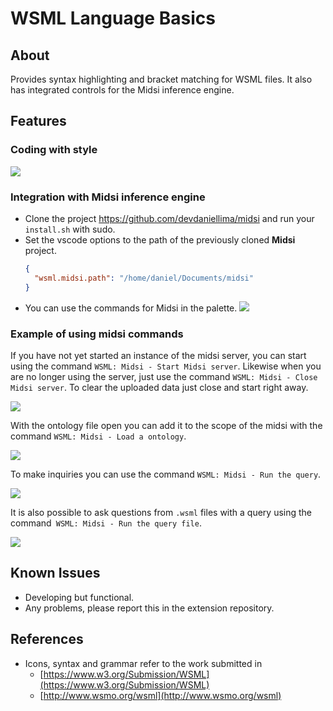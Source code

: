 # WSML Language Basics

## About

Provides syntax highlighting and bracket matching for WSML files. It also has integrated controls for the Midsi inference engine.

## Features

### Coding with style

<img src="https://github.com/devdaniellima/wsml-vscode/blob/master/images/example.png?raw=true" />

### Integration with **Midsi** inference engine

- Clone the project https://github.com/devdaniellima/midsi and run your `install.sh` with sudo.
- Set the vscode options to the path of the previously cloned **Midsi** project.
  ```json
  {
    "wsml.midsi.path": "/home/daniel/Documents/midsi"
  }
  ```
- You can use the commands for Midsi in the palette.
  <img src="https://github.com/devdaniellima/wsml-vscode/blob/master/images/pallet_commands.gif?raw=true" />

### Example of using midsi commands

If you have not yet started an instance of the midsi server, you can start using the command `WSML: Midsi - Start Midsi server`. Likewise when you are no longer using the server, just use the command `WSML: Midsi - Close Midsi server`. To clear the uploaded data just close and start right away.

<img src="https://github.com/devdaniellima/wsml-vscode/blob/master/images/start_close_midsi.gif?raw=true" />

With the ontology file open you can add it to the scope of the midsi with the command `WSML: Midsi - Load a ontology`.

<img src="https://github.com/devdaniellima/wsml-vscode/blob/master/images/load_ontology.gif?raw=true" />

To make inquiries you can use the command `WSML: Midsi - Run the query`.

<img src="https://github.com/devdaniellima/wsml-vscode/blob/master/images/execute_query.gif?raw=true" />

It is also possible to ask questions from `.wsml` files with a query using the command` WSML: Midsi - Run the query file`.

<img src="https://github.com/devdaniellima/wsml-vscode/blob/master/images/execute_query_file.gif?raw=true" />

## Known Issues

- Developing but functional.
- Any problems, please report this in the extension repository.

## References

- Icons, syntax and grammar refer to the work submitted in
  - [https://www.w3.org/Submission/WSML](https://www.w3.org/Submission/WSML)
  - [http://www.wsmo.org/wsml](http://www.wsmo.org/wsml)
